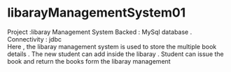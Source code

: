 # libarayManagementSystem01
Project :libaray Management System 
Backed : MySql database .
Connectivity : jdbc           
Here , 
the libaray management system is used to store the multiple book details .
The new student can add inside the libaray .
Student can issue the book and return the books form the libaray management 
